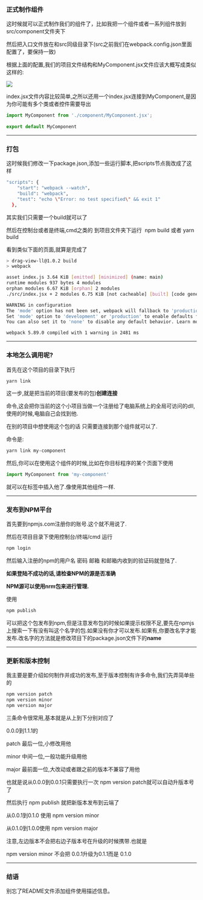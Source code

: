 ### 正式制作组件

这时候就可以正式制作我们的组件了，比如我把一个组件或者一系列组件放到src/component文件夹下

然后把入口文件放在和src同级目录下(src之前我们在webpack.config.json里面配置了，要保持一致)

根据上面的配置,我们的项目文件结构和MyComponent.jsx文件应该大概写成类似这样的:

![](https://img-blog.csdnimg.cn/5960f3fc0eb145199dd3bc6c41ddd6fa.png?x-oss-process=image/watermark,type_d3F5LXplbmhlaQ,shadow_50,text_Q1NETiBAQWZ0ZXJ3YXJkc18=,size_20,color_FFFFFF,t_70,g_se,x_16)

index.jsx文件内容比较简单,之所以还用一个index.jsx连接到MyComponent,是因为你可能有多个类或者控件需要导出

```javascript
import MyComponent from './component/MyComponent.jsx';
 
export default MyComponent
```

***

### 打包

这时候我们修改一下package.json,添加一些运行脚本,把scripts节点我改成了这样

```bash
"scripts": {
	"start": "webpack --watch",
	"build": "webpack",
	"test": "echo \"Error: no test specified\" && exit 1"
  },
```

其实我们只需要一个build就可以了

然后在控制台或者是终端,cmd之类的 到项目文件夹下运行  npm build 或者 yarn build

看到类似下面的页面,就算是完成了

```bash
> drag-view-ll@1.0.2 build
> webpack

asset index.js 3.64 KiB [emitted] [minimized] (name: main)
runtime modules 937 bytes 4 modules
orphan modules 6.67 KiB [orphan] 2 modules
./src/index.jsx + 2 modules 6.75 KiB [not cacheable] [built] [code generated]

WARNING in configuration
The 'mode' option has not been set, webpack will fallback to 'production' for this value.
Set 'mode' option to 'development' or 'production' to enable defaults for each environment.
You can also set it to 'none' to disable any default behavior. Learn more: https://webpack.js.org/configuration/mode/

webpack 5.89.0 compiled with 1 warning in 2481 ms
```

***

### 本地怎么调用呢?

首先在这个项目的目录下执行 

```bash
yarn link
```

这一步,就是把当前的项目(要发布的包)**创建连接**

命令,这会把你当前的这个小项目当做一个注册给了电脑系统上的全局可访问的dll,使用的时候,电脑自己会找到他.

在别的项目中想使用这个包的话 只需要连接到那个组件就可以了.

命令是:

```bash
yarn link my-component
```

然后,你可以在使用这个组件的时候,比如在你目标程序的某个页面下使用

```javascript
import MyComponent from 'my-component'
```

就可以在标签中插入他了.像使用其他组件一样.

***

### **发布到NPM平台**

首先要到npmjs.com注册你的账号.这个就不用说了.

然后在项目目录下使用控制台/终端/cmd 运行

```bash
npm login
```

然后输入注册的npm的用户名 密码 邮箱 和邮箱内收到的验证码就登陆了.

**如果登陆不成功的话,请检查NPM的源是否准确**

**NPM源可以使用nrm包来进行管理.**

使用

```bash
npm publish
```

可以把这个包发布到npm,但是注意发布包的时候如果提示权限不足,要先在npmjs上搜索一下有没有叫这个名字的包.如果没有你才可以发布.如果有,你要改名字才能发布.改名字的方法就是修改项目下的package.json文件下的**name**

***

### **更新和版本控制**

我主要是要介绍如何制作并成功的发布,至于版本控制有许多命令,我们先弄简单些的

```bash
npm version patch
npm version minor
npm version major
```

三条命令很常用,基本就是从上到下分别对应了

0.0.0到1.1.1的

patch 最后一位,小修改用他

minor 中间一位,一般功能升级用他

major 最前面一位,大改动或者跟之前的版本不兼容了用他

也就是说从0.0.0到0.0.1只需要执行一次 npm version patch就可以自动升版本号了

然后执行 npm publish 就把新版本发布到云端了

从0.0.1到0.1.0 使用 npm version minor

从0.1.0到1.0.0使用 npm version major

注意,左边版本不会把右边子版本号在升级的时候携带.也就是

npm version minor 不会把 0.0.1升级为0.1.1而是 0.1.0

***

### 结语

别忘了README文件添加组件使用描述信息。
